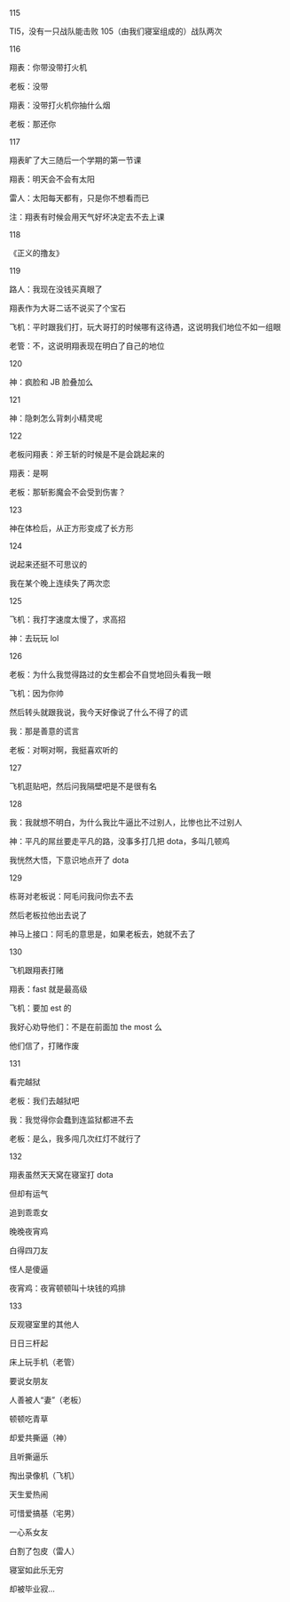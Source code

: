 <p>115</p>
<p>TI5，没有一只战队能击败 105（由我们寝室组成的）战队两次</p>
<p>116</p>
<p>翔表：你带没带打火机</p>
<p>老板：没带</p>
<p>翔表：没带打火机你抽什么烟</p>
<p>老板：那还你</p>
<p>117</p>
<p>翔表旷了大三随后一个学期的第一节课</p>
<p>翔表：明天会不会有太阳</p>
<p>雷人：太阳每天都有，只是你不想看而已</p>
<p>注：翔表有时候会用天气好坏决定去不去上课</p>
<p>118</p>
<p>《正义的撸友》</p>
<p>119</p>
<p>路人：我现在没钱买真眼了</p>
<p>翔表作为大哥二话不说买了个宝石</p>
<p>飞机：平时跟我们打，玩大哥打的时候哪有这待遇，这说明我们地位不如一组眼</p>
<p>老管：不，这说明翔表现在明白了自己的地位</p>
<p>120</p>
<p>神：疯脸和 JB 脸叠加么</p>
<p>121</p>
<p>神：隐刺怎么背刺小精灵呢</p>
<p>122</p>
<p>老板问翔表：斧王斩的时候是不是会跳起来的</p>
<p>翔表：是啊</p>
<p>老板：那斩影魔会不会受到伤害？</p>
<p>123</p>
<p>神在体检后，从正方形变成了长方形</p>
<p>124</p>
<p>说起来还挺不可思议的</p>
<p>我在某个晚上连续失了两次恋</p>
<p>125</p>
<p>飞机：我打字速度太慢了，求高招</p>
<p>神：去玩玩 lol</p>
<p>126</p>
<p>老板：为什么我觉得路过的女生都会不自觉地回头看我一眼</p>
<p>飞机：因为你帅</p>
<p>然后转头就跟我说，我今天好像说了什么不得了的谎</p>
<p>我：那是善意的谎言</p>
<p>老板：对啊对啊，我挺喜欢听的</p>
<p>127</p>
<p>飞机逛贴吧，然后问我隔壁吧是不是很有名</p>
<p>128</p>
<p>我：我就想不明白，为什么我比牛逼比不过别人，比惨也比不过别人</p>
<p>神：平凡的屌丝要走平凡的路，没事多打几把 dota，多叫几顿鸡</p>
<p>我恍然大悟，下意识地点开了 dota</p>
<p>129</p>
<p>栋哥对老板说：阿毛问我问你去不去</p>
<p>然后老板拉他出去说了</p>
<p>神马上接口：阿毛的意思是，如果老板去，她就不去了</p>
<p>130</p>
<p>飞机跟翔表打赌</p>
<p>翔表：fast 就是最高级</p>
<p>飞机：要加 est 的</p>
<p>我好心劝导他们：不是在前面加 the most 么</p>
<p>他们信了，打赌作废</p>
<p>131</p>
<p>看完越狱</p>
<p>老板：我们去越狱吧</p>
<p>我：我觉得你会蠢到连监狱都进不去</p>
<p>老板：是么，我多闯几次红灯不就行了</p>
<p>132</p>
<p>翔表虽然天天窝在寝室打 dota</p>
<p>但却有运气</p>
<p>追到乖乖女</p>
<p>晚晚夜宵鸡</p>
<p>白得四刀友</p>
<p>怪人是傻逼</p>
<p>夜宵鸡：夜宵顿顿叫十块钱的鸡排</p>
<p>133</p>
<p>反观寝室里的其他人</p>
<p>日日三杆起</p>
<p>床上玩手机（老管）</p>
<p>要说女朋友</p>
<p>人善被人“妻”（老板）</p>
<p>顿顿吃青草</p>
<p>却爱共撕逼（神）</p>
<p>且听撕逼乐</p>
<p>掏出录像机（飞机）</p>
<p>天生爱热闹</p>
<p>可惜爱搞基（宅男）</p>
<p>一心系女友</p>
<p>白割了包皮（雷人）</p>
<p>寝室如此乐无穷</p>
<p>却被毕业寂...</p>

